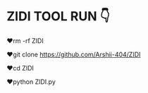 # ZIDI TOOL RUN 👇
❤️rm -rf ZIDI

❤️git clone https://github.com/Arshii-404/ZIDI

❤️cd ZIDI

❤️python ZIDI.py
